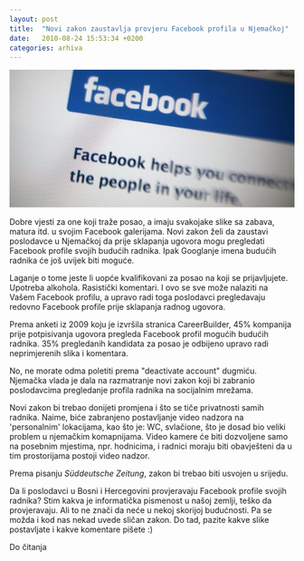 ```yaml
---
layout: post
title:  "Novi zakon zaustavlja provjeru Facebook profila u Njemačkoj"
date:   2010-08-24 15:53:34 +0200
categories: arhiva
---
```

<img src="/assets/facebook-logo.jpg" width="600" />

Dobre vjesti za one koji traže posao, a imaju svakojake slike sa zabava, matura itd. u svojim Facebook galerijama. Novi zakon želi da zaustavi poslodavce u Njemačkoj da prije sklapanja ugovora mogu pregledati Facebook profile svojih budućih radnika. Ipak Googlanje imena budućih radnika će još uvijek biti moguće.

Laganje o tome jeste li uopće kvalifikovani za posao na koji se prijavljujete. Upotreba alkohola. Rasistički komentari. I ovo se sve može nalaziti na Vašem Facebook profilu, a upravo radi toga poslodavci pregledavaju redovno Facebook profile prije sklapanja radnog ugovora.

Prema anketi iz 2009 koju je izvršila stranica CareerBuilder, 45% kompanija prije potpisivanja ugovora pregleda Facebook profil mogućih budućih radnika. 35% pregledanih kandidata za posao je odbijeno upravo radi neprimjerenih slika i komentara.

No, ne morate odma poletiti prema "deactivate account" dugmiću. Njemačka vlada je dala na razmatranje novi zakon koji bi zabranio poslodavcima pregledanje profila radnika na socijalnim mrežama.

Novi zakon bi trebao donijeti promjena i što se tiče privatnosti samih radnika. Naime, biće zabranjeno postavljanje video nadzora na 'personalnim' lokacijama, kao što je: WC, svlačione, što je dosad bio veliki problem u njemačkim komapnijama. Video kamere će biti dozvoljene samo na posebnim mjestima, npr. hodnicima, i radnici moraju biti obavješteni da u tim prostorijama postoji video nadzor.

Prema pisanju *Süddeutsche Zeitung*, zakon bi trebao biti usvojen u srijedu.

Da li poslodavci u Bosni i Hercegovini provjeravaju Facebook profile svojih radnika? Stim kakva je informatička pismenost u našoj zemlji, teško da provjeravaju. Ali to ne znači da neće u nekoj skorijoj budućnosti. Pa se možda i kod nas nekad uvede sličan zakon. Do tad, pazite kakve slike postavljate i kakve komentare pišete :)

Do čitanja
